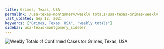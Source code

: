 ```yaml
---
title: Grimes, Texas, USA
permalink: /usa-texas-montgomery/weekly_totals/usa-texas-grimes-weekly_totals.html
last_updated: Sep 12, 2021
keywords: ["Grimes, Texas, USA", "weekly totals"]
sidebar: usa-texas-montgomery_sidebar
---
```


![Weekly Totals of Confirmed Cases for Grimes, Texas, USA](/covid_tracker/images/graphs/usa-texas-grimes-weekly_totals_graph.png)
